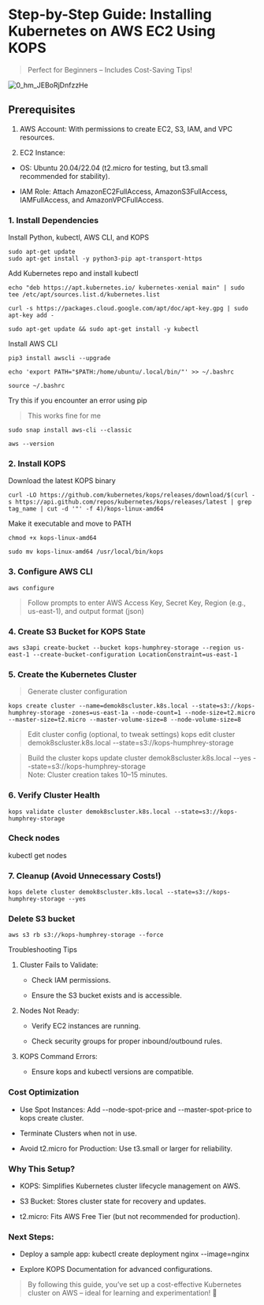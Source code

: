 # Step-by-Step Guide: Installing Kubernetes on AWS EC2 Using KOPS
> Perfect for Beginners – Includes Cost-Saving Tips!

![0_hm_JEBoRjDnfzzHe](https://github.com/user-attachments/assets/6ae95200-aca0-4d9f-969b-84eaee7eb316)

## Prerequisites
1. AWS Account: With permissions to create EC2, S3, IAM, and VPC resources.

2. EC2 Instance:

  - OS: Ubuntu 20.04/22.04 (t2.micro for testing, but t3.small recommended for stability).

  - IAM Role: Attach AmazonEC2FullAccess, AmazonS3FullAccess, IAMFullAccess, and AmazonVPCFullAccess.


### 1. Install Dependencies

 Install Python, kubectl, AWS CLI, and KOPS
```
sudo apt-get update  
sudo apt-get install -y python3-pip apt-transport-https
```

Add Kubernetes repo and install kubectl

```
echo "deb https://apt.kubernetes.io/ kubernetes-xenial main" | sudo tee /etc/apt/sources.list.d/kubernetes.list
```
``` 
curl -s https://packages.cloud.google.com/apt/doc/apt-key.gpg | sudo apt-key add -
```
```
sudo apt-get update && sudo apt-get install -y kubectl
```

Install AWS CLI
```
pip3 install awscli --upgrade
```
```
echo 'export PATH="$PATH:/home/ubuntu/.local/bin/"' >> ~/.bashrc
```
```
source ~/.bashrc
```
Try this if you encounter an error using pip
> This works fine for me
```
sudo snap install aws-cli --classic
```
```
aws --version
```

### 2. Install KOPS
Download the latest KOPS binary
```
curl -LO https://github.com/kubernetes/kops/releases/download/$(curl -s https://api.github.com/repos/kubernetes/kops/releases/latest | grep tag_name | cut -d '"' -f 4)/kops-linux-amd64
```

Make it executable and move to PATH
```
chmod +x kops-linux-amd64
```
```
sudo mv kops-linux-amd64 /usr/local/bin/kops
```

### 3. Configure AWS CLI
```
aws configure
```
> Follow prompts to enter AWS Access Key, Secret Key, Region (e.g., us-east-1), and output format (json)


### 4. Create S3 Bucket for KOPS State
```
aws s3api create-bucket --bucket kops-humphrey-storage --region us-east-1 --create-bucket-configuration LocationConstraint=us-east-1
```

### 5. Create the Kubernetes Cluster
> Generate cluster configuration
```
kops create cluster --name=demok8scluster.k8s.local --state=s3://kops-humphrey-storage -zones=us-east-1a --node-count=1 --node-size=t2.micro --master-size=t2.micro --master-volume-size=8 --node-volume-size=8
```

> Edit cluster config (optional, to tweak settings)
kops edit cluster demok8scluster.k8s.local --state=s3://kops-humphrey-storage  

> Build the cluster
kops update cluster demok8scluster.k8s.local --yes --state=s3://kops-humphrey-storage  
>Note: Cluster creation takes 10–15 minutes.

### 6. Verify Cluster Health
```
kops validate cluster demok8scluster.k8s.local --state=s3://kops-humphrey-storage
```  

### Check nodes
kubectl get nodes  


### 7. Cleanup (Avoid Unnecessary Costs!)

```
kops delete cluster demok8scluster.k8s.local --state=s3://kops-humphrey-storage --yes  
```
### Delete S3 bucket
```
aws s3 rb s3://kops-humphrey-storage --force
```
Troubleshooting Tips
1. Cluster Fails to Validate:

   - Check IAM permissions.

   - Ensure the S3 bucket exists and is accessible.

2. Nodes Not Ready:

   - Verify EC2 instances are running.

   - Check security groups for proper inbound/outbound rules.

3. KOPS Command Errors:

   - Ensure kops and kubectl versions are compatible.

### Cost Optimization
 - Use Spot Instances: Add --node-spot-price and --master-spot-price to kops create cluster.

 - Terminate Clusters when not in use.

 - Avoid t2.micro for Production: Use t3.small or larger for reliability.

### Why This Setup?
 - KOPS: Simplifies Kubernetes cluster lifecycle management on AWS.

 - S3 Bucket: Stores cluster state for recovery and updates.

 - t2.micro: Fits AWS Free Tier (but not recommended for production).

### Next Steps:

 - Deploy a sample app: kubectl create deployment nginx --image=nginx

 - Explore KOPS Documentation for advanced configurations.

> By following this guide, you’ve set up a cost-effective Kubernetes cluster on AWS – ideal for learning and experimentation! 🚀
